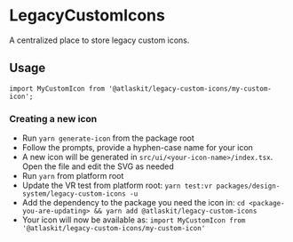 # LegacyCustomIcons

A centralized place to store legacy custom icons.

## Usage

`import MyCustomIcon from '@atlaskit/legacy-custom-icons/my-custom-icon';`

### Creating a new icon

- Run `yarn generate-icon` from the package root
- Follow the prompts, provide a hyphen-case name for your icon
- A new icon will be generated in `src/ui/<your-icon-name>/index.tsx`. Open the file and edit the
  SVG as needed
- Run `yarn` from platform root
- Update the VR test from platform root:
  `yarn test:vr packages/design-system/legacy-custom-icons -u`
- Add the dependency to the package you need the icon in:
  `cd <package-you-are-updating> && yarn add @atlaskit/legacy-custom-icons`
- Your icon will now be available as:
  `import MyCustomIcon from '@atlaskit/legacy-custom-icons/my-custom-icon'`
